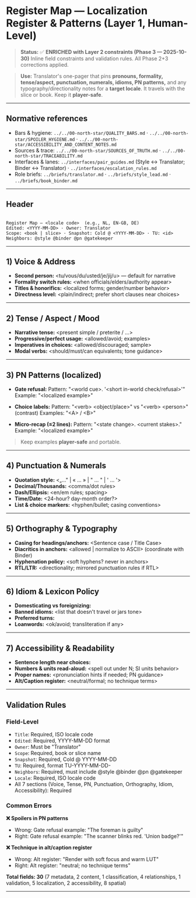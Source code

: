 # Register Map — Localization Register & Patterns (Layer 1, Human-Level)

> **Status:** ✅ **ENRICHED with Layer 2 constraints (Phase 3 — 2025-10-30)**
> Inline field constraints and validation rules. All Phase 2+3 corrections applied.

> **Use:** Translator's one-pager that pins **pronouns, formality, tense/aspect, punctuation, numerals, idioms, PN patterns,** and any typography/directionality notes for a **target locale**. It travels with the slice or book. Keep it **player-safe**.

---

## Normative references

- Bars & hygiene: `../../00-north-star/QUALITY_BARS.md` · `../../00-north-star/SPOILER_HYGIENE.md` · `../../00-north-star/ACCESSIBILITY_AND_CONTENT_NOTES.md`
- Sources & trace: `../../00-north-star/SOURCES_OF_TRUTH.md` · `../../00-north-star/TRACEABILITY.md`
- Interfaces & lanes: `../interfaces/pair_guides.md` (Style ↔ Translator; Binder ↔ Translator) · `../interfaces/escalation_rules.md`
- Role briefs: `../briefs/translator.md` · `../briefs/style_lead.md` · `../briefs/book_binder.md`

---

## Header

<!-- Field: Title | Type: string | Required: yes | Locale code (e.g., NL, EN-GB, DE) -->
<!-- Field: Edited | Type: date | Required: yes | Format: YYYY-MM-DD -->
<!-- Field: Owner | Type: role-name | Required: yes | Fixed: Translator -->
<!-- Field: Scope | Type: markdown | Required: yes | Book or slice name -->
<!-- Field: Snapshot | Type: cold-date-ref | Required: yes | Format: Cold @ YYYY-MM-DD -->
<!-- Field: TU | Type: tu-id | Required: yes | Format: TU-YYYY-MM-DD-<role><seq> -->
<!-- Field: Neighbors | Type: role-list | Required: yes | @style @binder @pn @gatekeeper -->
<!-- Field: Locale | Type: locale-code | Required: yes | ISO: EN | EN-GB | NL | DE | ... -->

```

Register Map — <locale code>  (e.g., NL, EN-GB, DE)
Edited: <YYYY-MM-DD> · Owner: Translator
Scope: <book | slice> · Snapshot: Cold @ <YYYY-MM-DD> · TU: <id>
Neighbors: @style @binder @pn @gatekeeper

```

---

## 1) Voice & Address

<!-- Field: Voice & Address | Type: markdown | Required: yes | Pronouns, formality, titles, directness -->
<!-- Field: Second person | Type: markdown | Required: yes | tu/vous/du/usted/je/jij/u default -->
<!-- Field: Formality switch rules | Type: markdown | Optional: yes | When to use formal -->
<!-- Field: Titles & honorifics | Type: markdown | Optional: yes | Localized forms -->
<!-- Field: Directness level | Type: markdown | Required: yes | plain/indirect; short clauses near choices -->

- **Second person:** <tu/vous/du/usted/je/jij/u> — default for narrative
- **Formality switch rules:** <when officials/elders/authority appear>
- **Titles & honorifics:** <localized forms; gender/number behavior>
- **Directness level:** <plain/indirect; prefer short clauses near choices>

---

## 2) Tense / Aspect / Mood

<!-- Field: Tense / Aspect / Mood | Type: markdown | Required: yes | Narrative tense, progressive, imperatives, modals -->
<!-- Field: Narrative tense | Type: markdown | Required: yes | present simple / preterite / ... -->

- **Narrative tense:** <present simple / preterite / …>
- **Progressive/perfect usage:** <allowed/avoid; examples>
- **Imperatives in choices:** <allowed/discouraged; sample>
- **Modal verbs:** <should/must/can equivalents; tone guidance>

---

## 3) PN Patterns (localized)

<!-- Field: PN Patterns | Type: markdown-list | Required: yes | Localized gate/choice/recap patterns -->
<!-- Validation: All examples must be player-safe and portable -->

- **Gate refusal:**
  Pattern: "\<world cue\>. '\<short in-world check/refusal\>'"
  Example: "\<localized example\>"

- **Choice labels:**
  Pattern: "\<verb\> \<object/place\>" vs "\<verb\> \<person\>" (contrast)
  Examples: "\<A\> / \<B\>"

- **Micro-recap (≤2 lines):**
  Pattern: "\<state change\>. \<current stakes\>."
  Example: "\<localized example\>"

> Keep examples **player-safe** and portable.

---

## 4) Punctuation & Numerals

<!-- Field: Punctuation & Numerals | Type: markdown | Required: yes | Quotation, decimal, dash, time/date, list markers -->

- **Quotation style:** <„…" | « … » | " … " | ' … '>
- **Decimal/Thousands:** <comma/dot rules>
- **Dash/Ellipsis:** <en/em rules; spacing>
- **Time/Date:** <24-hour? day-month order?>
- **List & choice markers:** <hyphen/bullet; casing conventions>

---

## 5) Orthography & Typography

<!-- Field: Orthography & Typography | Type: markdown | Required: yes | Casing, diacritics, hyphenation, RTL/LTR -->

- **Casing for headings/anchors:** <Sentence case / Title Case>
- **Diacritics in anchors:** <allowed | normalize to ASCII> (coordinate with Binder)
- **Hyphenation policy:** <soft hyphens? never in anchors>
- **RTL/LTR:** <directionality; mirrored punctuation rules if RTL>

---

## 6) Idiom & Lexicon Policy

<!-- Field: Banned / Preferred | Type: markdown-list | Required: yes | Domesticating vs foreignizing, banned idioms, preferred turns -->

- **Domesticating vs foreignizing:** <preference and limits>
- **Banned idioms:** <list that doesn't travel or jars tone>
- **Preferred turns:** <portable equivalents>
- **Loanwords:** <ok/avoid; transliteration if any>

---

## 7) Accessibility & Readability

<!-- Field: Accessibility & Readability | Type: markdown | Required: yes | Sentence length, numbers, names, alt/caption register -->

- **Sentence length near choices:** <target range>
- **Numbers & units read-aloud:** <spell out under N; SI units behavior>
- **Proper names:** <pronunciation hints if needed; PN guidance>
- **Alt/Caption register:** <neutral/formal; no technique terms>

---

## Validation Rules

### Field-Level

- `Title`: Required, ISO locale code
- `Edited`: Required, YYYY-MM-DD format
- `Owner`: Must be "Translator"
- `Scope`: Required, book or slice name
- `Snapshot`: Required, Cold @ YYYY-MM-DD
- `TU`: Required, format TU-YYYY-MM-DD-<role><seq>
- `Neighbors`: Required, must include @style @binder @pn @gatekeeper
- `Locale`: Required, ISO locale code
- All 7 sections (Voice, Tense, PN, Punctuation, Orthography, Idiom, Accessibility): Required

### Common Errors

**❌ Spoilers in PN patterns**

- Wrong: Gate refusal example: "The foreman is guilty"
- Right: Gate refusal example: "The scanner blinks red. 'Union badge?'"

**❌ Technique in alt/caption register**

- Wrong: Alt register: "Render with soft focus and warm LUT"
- Right: Alt register: "neutral; no technique terms"

**Total fields: 30** (7 metadata, 2 content, 1 classification, 4 relationships, 1 validation, 5 localization, 2 accessibility, 8 spatial)

---
